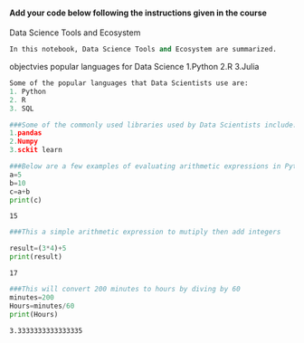 #### Add your code below following the instructions given in the course


Data Science Tools and Ecosystem


```python
In this notebook, Data Science Tools and Ecosystem are summarized.


```

objectvies
popular languages for Data Science
1.Python
2.R
3.Julia



```python
Some of the popular languages that Data Scientists use are:
1. Python
2. R
3. SQL
```


```python
###Some of the commonly used libraries used by Data Scientists include:
1.pandas
2.Numpy
3.sckit learn
```


```python
###Below are a few examples of evaluating arithmetic expressions in Python.
a=5
b=10
c=a+b
print(c)

```

    15



```python
###This a simple arithmetic expression to mutiply then add integers  

result=(3*4)+5
print(result)

```

    17



```python
###This will convert 200 minutes to hours by diving by 60
minutes=200
Hours=minutes/60
print(Hours)
```

    3.3333333333333335



```python

```
